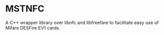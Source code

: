 # MSTNFC
A C++ wrapper library over libnfc and libfreefare to facilitate easy use of Mifare DESFire EV1 cards.
